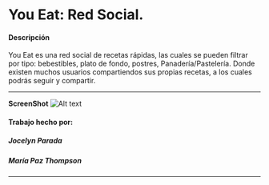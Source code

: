 # You Eat: Red Social.

#### Descripción
You Eat es una red social de recetas rápidas, las cuales se pueden filtrar por tipo: bebestibles, plato de fondo, postres, Panadería/Pastelería. Donde existen muchos usuarios compartiendos sus propias recetas, a los cuales podrás seguir y compartir.

***
**ScreenShot**
![Alt text](https://image.ibb.co/gDkxEc/Fire_Shot_Capture_045_You_Eat_https_mthompsonc_github_io_youeat.png)


#### Trabajo hecho por:
##### Jocelyn Parada
##### María Paz Thompson
***

